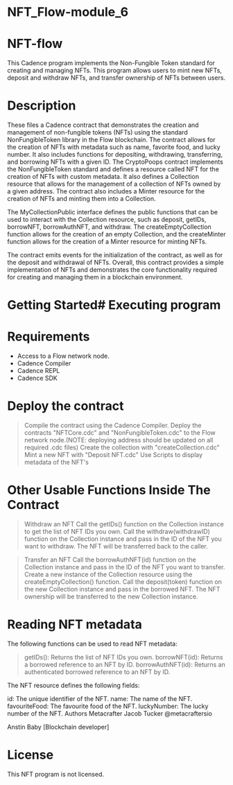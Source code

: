 # NFT_Flow-module_6 

# NFT-flow
This Cadence program implements the Non-Fungible Token standard for creating and managing NFTs. This program allows users to mint new NFTs, deposit and withdraw NFTs, and transfer ownership of NFTs between users.

# Description
These files a Cadence contract that demonstrates the creation and management of non-fungible tokens (NFTs) using the standard NonFungibleToken library in the Flow blockchain. The contract allows for the creation of NFTs with metadata such as name, favorite food, and lucky number. It also includes functions for depositing, withdrawing, transferring, and borrowing NFTs with a given ID. The CryptoPoops contract implements the NonFungibleToken standard and defines a resource called NFT for the creation of NFTs with custom metadata. It also defines a Collection resource that allows for the management of a collection of NFTs owned by a given address. The contract also includes a Minter resource for the creation of NFTs and minting them into a Collection.

The MyCollectionPublic interface defines the public functions that can be used to interact with the Collection resource, such as deposit, getIDs, borrowNFT, borrowAuthNFT, and withdraw. The createEmptyCollection function allows for the creation of an empty Collection, and the createMinter function allows for the creation of a Minter resource for minting NFTs.

The contract emits events for the initialization of the contract, as well as for the deposit and withdrawal of NFTs. Overall, this contract provides a simple implementation of NFTs and demonstrates the core functionality required for creating and managing them in a blockchain environment.

# Getting Started# Executing program

# Requirements

* Access to a Flow network node.
* Cadence Compiler
* Cadence REPL
* Cadence SDK

# Deploy the contract
>Compile the contract using the Cadence Compiler.
>Deploy the contracts "NFTCore.cdc" and "NonFungibleToken.cdc" to the Flow network node.(NOTE: deploying address should be updated on all required .cdc files)
>Create the collection with "createCollection.cdc"
>Mint a new NFT with "Deposit NFT.cdc"
>Use Scripts to display metadata of the NFT's

# Other Usable Functions Inside The Contract
>
>Withdraw an NFT
Call the getIDs() function on the Collection instance to get the list of NFT IDs you own. Call the withdraw(withdrawID) function on the Collection instance and pass in the ID of the NFT you want to withdraw. The NFT will be transferred back to the caller.

>Transfer an NFT
Call the borrowAuthNFT(id) function on the Collection instance and pass in the ID of the NFT you want to transfer. Create a new instance of the Collection resource using the createEmptyCollection() function. Call the deposit(token) function on the new Collection instance and pass in the borrowed NFT. The NFT ownership will be transferred to the new Collection instance.

# Reading NFT metadata
The following functions can be used to read NFT metadata:

>getIDs(): Returns the list of NFT IDs you own.
>borrowNFT(id): Returns a borrowed reference to an NFT by ID.
>borrowAuthNFT(id): Returns an authenticated borrowed reference to an NFT by ID.

The NFT resource defines the following fields:

id: The unique identifier of the NFT.
name: The name of the NFT.
favouriteFood: The favourite food of the NFT.
luckyNumber: The lucky number of the NFT.
Authors
Metacrafter Jacob Tucker @metacraftersio

Anstin Baby [Blockchain developer]

# License
This NFT program is not licensed.
